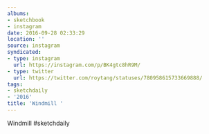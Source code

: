 ```yaml
---
albums:
- sketchbook
- instagram
date: 2016-09-28 02:33:29
location: ''
source: instagram
syndicated:
- type: instagram
  url: https://instagram.com/p/BK4gtc8hR9M/
- type: twitter
  url: https://twitter.com/roytang/statuses/780958615733669888/
tags:
- sketchdaily
- '2016'
title: 'Windmill '
---
```


Windmill #sketchdaily